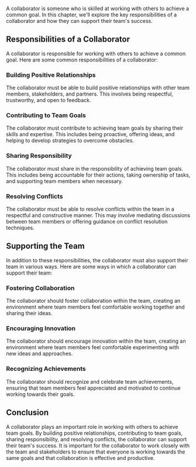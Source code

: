 

A collaborator is someone who is skilled at working with others to achieve a common goal. In this chapter, we'll explore the key responsibilities of a collaborator and how they can support their team's success.

## Responsibilities of a Collaborator

A collaborator is responsible for working with others to achieve a common goal. Here are some common responsibilities of a collaborator:

### Building Positive Relationships

The collaborator must be able to build positive relationships with other team members, stakeholders, and partners. This involves being respectful, trustworthy, and open to feedback.

### Contributing to Team Goals

The collaborator must contribute to achieving team goals by sharing their skills and expertise. This includes being proactive, offering ideas, and helping to develop strategies to overcome obstacles.

### Sharing Responsibility

The collaborator must share in the responsibility of achieving team goals. This includes being accountable for their actions, taking ownership of tasks, and supporting team members when necessary.

### Resolving Conflicts

The collaborator must be able to resolve conflicts within the team in a respectful and constructive manner. This may involve mediating discussions between team members or offering guidance on conflict resolution techniques.

## Supporting the Team

In addition to these responsibilities, the collaborator must also support their team in various ways. Here are some ways in which a collaborator can support their team:

### Fostering Collaboration

The collaborator should foster collaboration within the team, creating an environment where team members feel comfortable working together and sharing their ideas.

### Encouraging Innovation

The collaborator should encourage innovation within the team, creating an environment where team members feel comfortable experimenting with new ideas and approaches.

### Recognizing Achievements

The collaborator should recognize and celebrate team achievements, ensuring that team members feel appreciated and motivated to continue working towards their goals.

## Conclusion

A collaborator plays an important role in working with others to achieve team goals. By building positive relationships, contributing to team goals, sharing responsibility, and resolving conflicts, the collaborator can support their team's success. It is important for the collaborator to work closely with the team and stakeholders to ensure that everyone is working towards the same goals and that collaboration is effective and productive.
